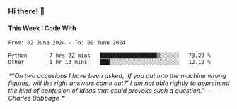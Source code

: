 ### Hi there! 👋

#### This Week I Code With
<!--START_SECTION:waka-->

```txt
From: 02 June 2024 - To: 09 June 2024

Python       7 hrs 22 mins   ██████████████████▒░░░░░░   73.29 %
Other        1 hr 13 mins    ███░░░░░░░░░░░░░░░░░░░░░░   12.10 %
```

<!--END_SECTION:waka-->

<!--STARTS_HERE_QUOTE_README-->
<i>❝“On two occasions I have been asked, ‘If you put into the machine wrong figures, will the right answers come out?’  I am not able rightly to apprehend the kind of confusion of ideas that could provoke such a question.”— Charles Babbage   ❞</i>
<!--ENDS_HERE_QUOTE_README-->
